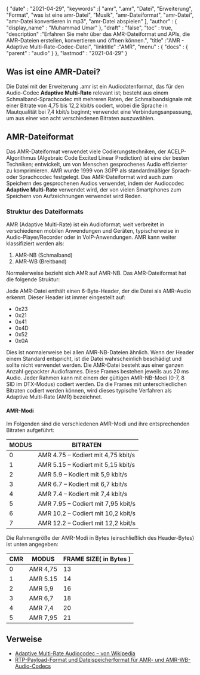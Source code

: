{
  "date" : "2021-04-29",
  "keywords" :[ "amr", ".amr", "Datei", "Erweiterung", "Format", "was ist eine amr-Datei", "Musik", "amr-Dateiformat", "amr-Datei", "amr-Datei konvertieren in mp3", "amr-Datei abspielen" ],
  "author" : {
    "display_name" : "Muhammad Umar"
},
  "draft" : "false",
  "toc" : true,
  "description" :"Erfahren Sie mehr über das AMR-Dateiformat und APIs, die AMR-Dateien erstellen, konvertieren und öffnen können.",
  "title" :"AMR - Adaptive Multi-Rate-Codec-Datei",
  "linktitle" :"AMR",
  "menu" : {
    "docs" : {
      "parent" : "audio"
}
},
  "lastmod" : "2021-04-29"
}

## Was ist eine AMR-Datei?
Die Datei mit der Erweiterung .amr ist ein Audiodatenformat, das für den Audio-Codec **Adaptive Multi-Rate** relevant ist; besteht aus einem Schmalband-Sprachcodec mit mehreren Raten, der Schmalbandsignale mit einer Bitrate von 4,75 bis 12,2 kbit/s codiert, wobei die Sprache in Mautqualität bei 7,4 kbit/s beginnt; verwendet eine Verbindungsanpassung, um aus einer von acht verschiedenen Bitraten auszuwählen.

## AMR-Dateiformat
Das AMR-Dateiformat verwendet viele Codierungstechniken, der ACELP-Algorithmus (Algebraic Code Excited Linear Prediction) ist eine der besten Techniken; entwickelt, um von Menschen gesprochenes Audio effizienter zu komprimieren. AMR wurde 1999 von 3GPP als standardmäßiger Sprach- oder Sprachcodec festgelegt. Das AMR-Dateiformat wird auch zum Speichern des gesprochenen Audios verwendet, indem der Audiocodec **Adaptive Multi-Rate** verwendet wird, der von vielen Smartphones zum Speichern von Aufzeichnungen verwendet wird Reden.

### Struktur des Dateiformats
AMR (Adaptive Multi-Rate) ist ein Audioformat; weit verbreitet in verschiedenen mobilen Anwendungen und Geräten, typischerweise in Audio-Player/Recorder oder in VoIP-Anwendungen. AMR kann weiter klassifiziert werden als:

1. AMR-NB (Schmalband)
2. AMR-WB (Breitband)

Normalerweise bezieht sich AMR auf AMR-NB. Das AMR-Dateiformat hat die folgende Struktur:

Jede AMR-Datei enthält einen 6-Byte-Header, der die Datei als AMR-Audio erkennt. Dieser Header ist immer eingestellt auf:
- 0x23
- 0x21
- 0x41
- 0x4D
- 0x52
- 0x0A

Dies ist normalerweise bei allen AMR-NB-Dateien ähnlich. Wenn der Header einem Standard entspricht, ist die Datei wahrscheinlich beschädigt und sollte nicht verwendet werden. Die AMR-Datei besteht aus einer ganzen Anzahl gepackter Audioframes. Diese Frames bestehen jeweils aus 20 ms Audio. Jeder Rahmen kann mit einem der gültigen AMR-NB-Modi (0-7, 8 SID im DTX-Modus) codiert werden. Da die Frames mit unterschiedlichen Bitraten codiert werden können, wird dieses typische Verfahren als Adaptive Multi-Rate (AMR) bezeichnet.
#### AMR-Modi
Im Folgenden sind die verschiedenen AMR-Modi und ihre entsprechenden Bitraten aufgeführt:

|MODUS| BITRATEN|
---|---|
|0| AMR 4.75 – Kodiert mit 4,75 kbit/s|
|1 | AMR 5.15 – Kodiert mit 5,15 kbit/s|
|2 | AMR 5.9 – Kodiert mit 5,9 kbit/s|
|3 | AMR 6.7 – Kodiert mit 6,7 kbit/s|
|4 | AMR 7.4 – Kodiert mit 7,4 kbit/s|
|5 | AMR 7.95 – Codiert mit 7,95 kbit/s|
|6 | AMR 10.2 – Codiert mit 10,2 kbit/s|
|7 | AMR 12.2 – Codiert mit 12,2 kbit/s|

Die Rahmengröße der AMR-Modi in Bytes (einschließlich des Header-Bytes) ist unten angegeben:

|CMR |MODUS |FRAME SIZE( in Bytes )|
---|---|---|
|0 |AMR 4,75 |13|
|1 |AMR 5.15 |14|
|2 |AMR 5,9 |16|
|3 |AMR 6,7 |18|
|4 |AMR 7,4 |20|
|5 |AMR 7,95 |21|

## Verweise ##

* [Adaptive Multi-Rate Audiocodec – von Wikipedia](https://en.wikipedia.org/wiki/Adaptive_Multi-Rate_audio_codec)
* [RTP-Payload-Format und Dateispeicherformat für AMR- und AMR-WB-Audio-Codecs](https://tools.ietf.org/html/rfc4867#page-35)

